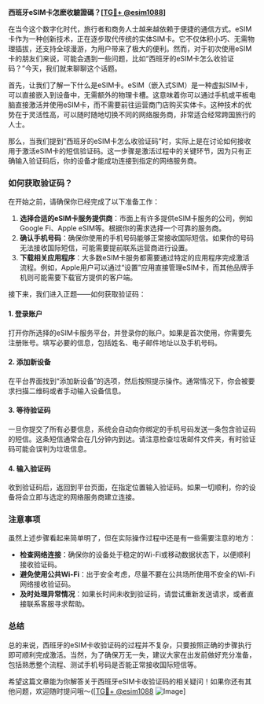 **西班牙eSIM卡怎麽收驗證碼？[[TG💪+ @esim1088](https://t.me/s/esim1088)]**

在当今这个数字化时代，旅行者和商务人士越来越依赖于便捷的通信方式。eSIM卡作为一种创新技术，正在逐步取代传统的实体SIM卡。它不仅体积小巧、无需物理插拔，还支持全球漫游，为用户带来了极大的便利。然而，对于初次使用eSIM卡的朋友们来说，可能会遇到一些问题，比如“西班牙的eSIM卡怎么收验证码？”今天，我们就来聊聊这个话题。

首先，让我们了解一下什么是eSIM卡。eSIM（嵌入式SIM）是一种虚拟SIM卡，可以直接嵌入到设备中，无需额外的物理卡槽。这意味着你可以通过手机或平板电脑直接激活并使用eSIM卡，而不需要前往运营商门店购买实体卡。这种技术的优势在于灵活性高，可以随时随地切换不同的网络服务商，非常适合经常跨国旅行的人士。

那么，当我们提到“西班牙的eSIM卡怎么收验证码”时，实际上是在讨论如何接收用于激活eSIM卡的短信验证码。这一步骤是激活过程中的关键环节，因为只有正确输入验证码后，你的设备才能成功连接到指定的网络服务商。

### 如何获取验证码？

在开始之前，请确保你已经完成了以下准备工作：
1. **选择合适的eSIM卡服务提供商**：市面上有许多提供eSIM卡服务的公司，例如Google Fi、Apple eSIM等。根据你的需求选择一个可靠的服务商。
2. **确认手机号码**：确保你使用的手机号码能够正常接收国际短信。如果你的号码无法接收国际短信，可能需要提前联系运营商进行设置。
3. **下载相关应用程序**：大多数eSIM卡服务都需要通过特定的应用程序完成激活流程。例如，Apple用户可以通过“设置”应用直接管理eSIM卡，而其他品牌手机则可能需要下载官方提供的客户端。

接下来，我们进入正题——如何获取验证码：

#### 1. 登录账户
打开你所选择的eSIM卡服务平台，并登录你的账户。如果是首次使用，你需要先注册账号。填写必要的信息，包括姓名、电子邮件地址以及手机号码。

#### 2. 添加新设备
在平台界面找到“添加新设备”的选项，然后按照提示操作。通常情况下，你会被要求扫描二维码或者手动输入设备信息。

#### 3. 等待验证码
一旦你提交了所有必要信息，系统会自动向你绑定的手机号码发送一条包含验证码的短信。这条短信通常会在几分钟内到达。请注意检查垃圾邮件文件夹，有时验证码可能会误判为垃圾信息。

#### 4. 输入验证码
收到验证码后，返回到平台页面，在指定位置输入验证码。如果一切顺利，你的设备将会立即与选定的网络服务商建立连接。

### 注意事项

虽然上述步骤看起来简单明了，但在实际操作过程中还是有一些需要注意的地方：

- **检查网络连接**：确保你的设备处于稳定的Wi-Fi或移动数据状态下，以便顺利接收验证码。
- **避免使用公共Wi-Fi**：出于安全考虑，尽量不要在公共场所使用不安全的Wi-Fi网络接收验证码。
- **及时处理异常情况**：如果长时间未收到验证码，请尝试重新发送请求，或者直接联系客服寻求帮助。

### 总结

总的来说，西班牙的eSIM卡收验证码的过程并不复杂，只要按照正确的步骤执行即可顺利完成激活。当然，为了确保万无一失，建议大家在出发前做好充分准备，包括熟悉整个流程、测试手机号码是否能正常接收国际短信等。

希望这篇文章能为你解答关于西班牙eSIM卡收验证码的相关疑问！如果你还有其他问题，欢迎随时提问哦～([[TG💪+ @esim1088](https://t.me/s/esim1088) ![Image](https://i.postimg.cc/4NQfJmqS/Snipaste-2025-05-13-00-14-12.png)]